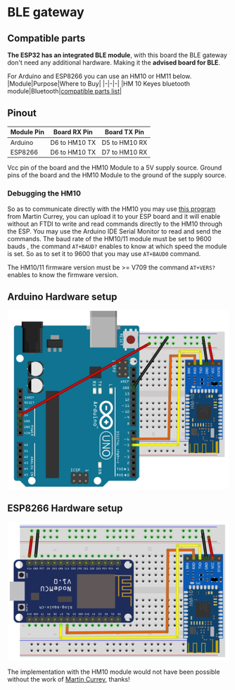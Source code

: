 # BLE gateway
## Compatible parts
**The ESP32 has an integrated BLE module**, with this board the BLE gateway don't need any additional hardware. Making it the **advised board for BLE**.

For Arduino and ESP8266 you can use an HM10 or HM11 below.
|Module|Purpose|Where to Buy|
|-|-|-|
|HM 10 Keyes bluetooth module|Bluetooth|[compatible parts list](https://compatible.openmqttgateway.com/index.php/parts)|

## Pinout
|Module Pin|Board RX Pin|Board TX Pin|
|-|:-:|:-:|
|Arduino|D6 to HM10 TX|D5 to HM10 RX|
|ESP8266|D6 to HM10 TX|D7 to HM10 RX|

Vcc pin of the board and the HM10 Module to a 5V supply source.
Ground pins of the board and the HM10 Module to the ground of the supply source.

### Debugging the HM10
So as to communicate directly with the HM10 you may use [this program](https://github.com/1technophile/serial_modules_debug) from Martin Currey, you can upload it to your ESP board and it will enable without an FTDI to write and read commands directly to the HM10 through the ESP. You may use the Arduino IDE Serial Monitor to read and send the commands.
The baud rate of the HM10/11 module must be set to 9600 bauds , the command `AT+BAUD?` enables to know at which speed the module is set.
So as to set it to 9600 that you may use `AT+BAUD0` command.

The HM10/11 firmware version must be >= V709 the command `AT+VERS?` enables to know the firmware version.

## Arduino Hardware setup
![BLE Arduino](../img/OpenMQTTgateway_Arduino_Addon_BT.png)

## ESP8266 Hardware setup
![BLE ESP8266](../img/OpenMQTTgateway_ESP8266_Addon_BT.png)

The implementation with the HM10 module would not have been possible without the work of [Martin Currey]( http://www.martyncurrey.com), thanks!
